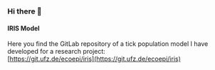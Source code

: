 ### Hi there 👋

#### IRIS Model
Here you find the GitLab repository of a tick population model I have developed for a research project:  
[https://git.ufz.de/ecoepi/iris](https://git.ufz.de/ecoepi/iris)

<!--
**hnolzen/hnolzen** is a ✨ _special_ ✨ repository because its `README.md` (this file) appears on your GitHub profile.

Here are some ideas to get you started:

- 🔭 I’m currently working on ...
- 🌱 I’m currently learning ...
- 👯 I’m looking to collaborate on ...
- 🤔 I’m looking for help with ...
- 💬 Ask me about ...
- 📫 How to reach me: ...
- 😄 Pronouns: ...
- ⚡ Fun fact: ...
-->
